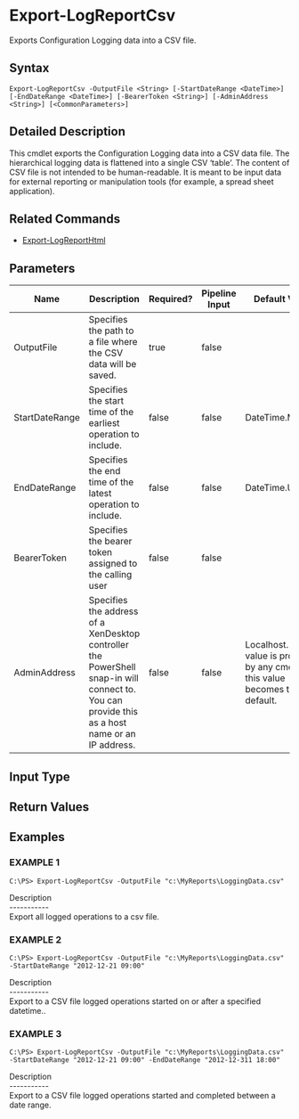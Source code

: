 ﻿# Export-LogReportCsv

   Exports Configuration Logging data into a CSV file.

## Syntax
```
Export-LogReportCsv -OutputFile <String> [-StartDateRange <DateTime>] [-EndDateRange <DateTime>] [-BearerToken <String>] [-AdminAddress <String>] [<CommonParameters>]
```

## Detailed Description
   This cmdlet exports the Configuration Logging data into a CSV data file. The hierarchical logging data is flattened into a single CSV ‘table’. The content of CSV file is not intended to be human-readable. It is meant to be input data for external reporting or manipulation tools (for example, a spread sheet application).

## Related Commands
  * [Export-LogReportHtml](Export-LogReportHtml.html)
## Parameters

| Name   | Description | Required? | Pipeline Input | Default Value |
| --- | --- | --- | --- | --- |
| OutputFile | Specifies the path to a file where the CSV data will be saved. | true | false |  |
| StartDateRange | Specifies the start time of the earliest operation to include. | false | false | DateTime.Min |
| EndDateRange | Specifies the end time of the latest operation to include. | false | false | DateTime.UtcNow |
| BearerToken | Specifies the bearer token assigned to the calling user | false | false |  |
| AdminAddress | Specifies the address of a XenDesktop controller the PowerShell snap-in will connect to. You can provide this as a host name or an IP address. | false | false | Localhost. Once a value is provided by any cmdlet, this value becomes the default. |

## Input Type
### 
   
## Return Values
### 
   
## Examples

### EXAMPLE 1
```
C:\PS> Export-LogReportCsv -OutputFile "c:\MyReports\LoggingData.csv"
```
   Description<br>-----------<br>Export all logged operations to a csv file.
### EXAMPLE 2
```
C:\PS> Export-LogReportCsv -OutputFile "c:\MyReports\LoggingData.csv" -StartDateRange "2012-12-21 09:00"
```
   Description<br>-----------<br>Export to a CSV file logged operations started on or after a specified datetime..
### EXAMPLE 3
```
C:\PS> Export-LogReportCsv -OutputFile "c:\MyReports\LoggingData.csv" -StartDateRange "2012-12-21 09:00" -EndDateRange "2012-12-311 18:00"
```
   Description<br>-----------<br>Export to a CSV file logged operations started and completed between a date range.
